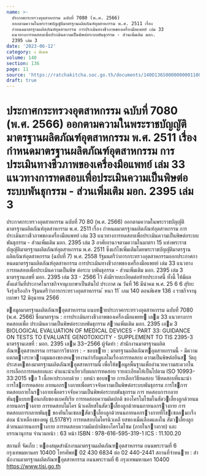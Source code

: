 ```yaml
---
name: >-
  ประกาศกระทรวงอุตสาหกรรม ฉบับที่ 7080 (พ.ศ. 2566)
  ออกตามความในพระราชบัญญัติมาตรฐานผลิตภัณฑ์อุตสาหกรรม พ.ศ. 2511 เรื่อง
  กำหนดมาตรฐานผลิตภัณฑ์อุตสาหกรรม การประเมินทางชีวภาพของเครื่องมือแพทย์ เล่ม 33
  แนวทางการทดสอบเพื่อประเมินความเป็นพิษต่อระบบพันธุกรรม - ส่วนเพิ่มเติม มอก.
  2395 เล่ม 3
date: '2023-06-12'
category: ง พิเศษ
volume: 140
section: 136
page: 11
source: 'https://ratchakitcha.soc.go.th/documents/140D136S0000000001100.pdf'
draft: true
---
```


# ประกาศกระทรวงอุตสาหกรรม ฉบับที่ 7080 (พ.ศ. 2566) ออกตามความในพระราชบัญญัติมาตรฐานผลิตภัณฑ์อุตสาหกรรม พ.ศ. 2511 เรื่อง กำหนดมาตรฐานผลิตภัณฑ์อุตสาหกรรม การประเมินทางชีวภาพของเครื่องมือแพทย์ เล่ม 33 แนวทางการทดสอบเพื่อประเมินความเป็นพิษต่อระบบพันธุกรรม - ส่วนเพิ่มเติม มอก. 2395 เล่ม 3

ประกาศกระทรวงอุตสาหกรรม ฉบับที่ 70 80 (พ.ศ. 2566) ออกตามความในพระราชบัญญัติมาตรฐานผลิตภัณฑ์อุตสาหกรรม พ.ศ. 2511 เรื่อง กำหนดมาตรฐานผลิตภัณฑ์อุตสาหกรรม การประเมินทางชีวภาพของเครื่องมือแพทย์ เล่ม 33 แนวทางการทดสอบเพื่อประเมินความเป็นพิษต่อระบบพันธุกรรม - ส่วนเพิ่มเติม มอก. 2395 เล่ม 3 อาศัยอานาจตามความในมาตรา 15 แห่งพระราชบัญญัติมาตรฐานผลิตภัณฑ์อุตสาหกรรม พ.ศ. 2511 ซึ่งแก้ไขเพิ่มเติมโดยพระราชบัญญัติมาตรฐานผลิตภัณฑ์อุตสาหกรรม (ฉบับที่ 7) พ.ศ. 2558 รัฐมนตรีว่าการกระทรวงอุตสาหกรรมออกประกาศกาหนดมาตรฐานผลิตภัณฑ์อุตสาหกรรม การประเมินทางชีวภาพของเครื่องมือแพทย์ เล่ม 33 แนวทางการทดสอบเพื่อประเมินความเป็นพิษ ต่อระบ บพันธุกรรม - ส่วนเพิ่มเติม มอก. 2395 เล่ม 3 มาตรฐานเลขที่ มอก. 2395 เล่ม 33 - 2566 ไว้ ดังมีรายละเอียดต่อท้ายประกาศนี้ ทั้งนี้ ให้มีผลตั้งแต่วันที่ประกาศในราชกิจจานุเบกษาเป็นต้นไป ประกาศ ณ วันที่ 16 มีนำคม พ.ศ. 25 6 6 สุริยะ จึงรุ่งเรืองกิจ รัฐมนตรีว่าการกระทรวงอุตสาหกรรม ้ หนา 11 ่ เลม 140 ตอนพิเศษ 136 ง ราชกิจจานุเบกษา 12 มิถุนายน 2566

ขอมูลมาตรฐานผลิตภัณฑอุตสาหกรรม แนบทายประกาศกระทรวงอุตสาหกรรม ฉบับที่ 7080 (พ.ศ. 2566) ชื่อมาตรฐาน : การประเมินทางชีวภาพของเครื่องมือแพทย เลม 33 แนวทางการทดสอบเพื่อ ประเมินความเป็นพิษต่อระบบพันธุกรรม สวนเพิ่มเติม มอก. 2395 เลม 3 BIOLOGICAL EVALUATION OF MEDICAL DEVICES - PART 33: GUIDANCE ON TESTS TO EVALUATE GENOTOXICITY - SUPPLEMENT TO TIS 2395-3 มาตรฐานเลขที่ : มอก. 2395 เลม 33−2566 ผู้จัดทํา : สํานักงานมาตรฐานผลิตภัณฑอุตสาหกรรม กรรมการวิชาการ : - ขอบขาย : มาตรฐานผลิตภัณฑอุตสาหกรรมนี้ - มีความแตกตางระหวางมุมมองของหนวยงานกํากับดูแลในเรื่องการทดสอบ ความเป็นพิษต่อยีนส วัตถุประสงคของมาตรฐานผลิตภัณฑอุตสาหกรรมนี้ เพื่อให้ขอมูลพื้นฐานเพื่ออํานวยความสะดวกในการเลือกการทดสอบและ คําแนะนําเกี่ยวกับผลการทดสอบ รายละเอียดให้เป็นไปตาม ISO 10993-33:2015 ขอ 1 เนื้อหาประกอบด้วย : บทนํา ขอบขาย การเลือกวิธีทดสอบ วิธีทดสอบที่แนะนํา การใชการทดสอบ ภายนอกรางกายเพื่อตรวจจับความเป็นพิษต่อระบบพันธุกรรม การใชการ ทดสอบภายในรางกายเพื่อตรวจจับความเป็นพิษต่อระบบพันธุกรรม การ ทดสอบการกลายพันธุแบบยอนกลับของแบคทีเรีย การทดสอบความผิดปกติ ของโครโมโซมในสัตวเลี้ยงลูกด้วยนมภายนอกรางกาย การทดสอบไมโคร นิวเคลียสในสัตวเลี้ยงลูกด้วยนมภายนอกรางกาย การทดสอบการกลายพันธุ ของยีนในเซลลสัตวเลี้ยงลูกด้วยนมภายนอกรางกายที่ใชเซลลมะเร็งต่อม น้ําเหลืองของหนู (L5178Y) การทดสอบไมโครนิวเคลี ยสของเม็ดเลือดแดงใน สัตวเลี้ยงลูกด้วยนมภายนอกรางกาย การทดสอบความผิดปกติของโครโมโซม (ภายในรางกาย) และบรรณานุกรม จํานวนหน้า : 63 หน้า ISBN : 978-616-595-319-1 ICS : 11.100.20

สถานที่ จัดเก็บ : หองสมุดสํานักงานมาตรฐานผลิตภัณฑอุตสาหกรรม ถนนพระรามที่ 6 กรุงเทพมหานคร 10400 โทรศัพท 02 430 6834 ต่อ 02 440-2441 สถานที่จําหนาย : สํานักงานมาตรฐานผลิตภัณฑอุตสาหกรรม ถนนพระรามที่ 6 กรุงเทพมหานคร 10400 https://www.tisi.go.th
